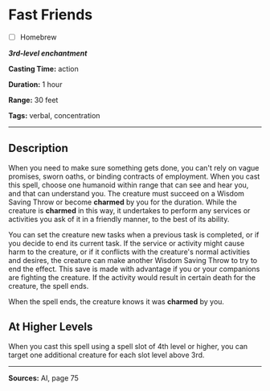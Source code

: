 # Fast Friends

- [ ] Homebrew

***3rd-level enchantment***

**Casting Time:** action

**Duration:** 1 hour

**Range:** 30 feet

**Tags:** verbal, concentration

---

## Description
When you need to make sure something gets done, you can't rely on vague promises, sworn oaths, or binding contracts of employment.
When you cast this spell, choose one humanoid within range that can see and hear you, and that can understand you.
The creature must succeed on a Wisdom Saving Throw or become **charmed** by you for the duration.
While the creature is **charmed** in this way, it undertakes to perform any services or activities you ask of it in a friendly manner, to the best of its ability.

You can set the creature new tasks when a previous task is completed, or if you decide to end its current task.
If the service or activity might cause harm to the creature, or if it conflicts with the creature's normal activities and desires, the creature can make another Wisdom Saving Throw to try to end the effect.
This save is made with advantage if you or your companions are fighting the creature.
If the activity would result in certain death for the creature, the spell ends.

When the spell ends, the creature knows it was **charmed** by you.

## At Higher Levels
When you cast this spell using a spell slot of 4th level or higher, you can target one additional creature for each slot level above 3rd.

---

**Sources:** AI, page 75
